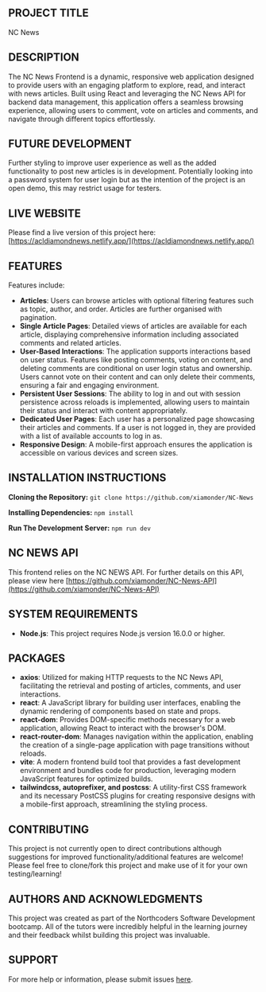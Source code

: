 ## PROJECT TITLE
NC News


## DESCRIPTION 
The NC News Frontend is a dynamic, responsive web application designed to provide users with an engaging platform to explore, read, and interact with news articles. Built using React and leveraging the NC News API for backend data management, this application offers a seamless browsing experience, allowing users to comment, vote on articles and comments, and navigate through different topics effortlessly.


## FUTURE DEVELOPMENT
Further styling to improve user experience as well as the added functionality to post new articles is in development. Potentially looking into a password system for user login but as the intention of the project is an open demo, this may restrict usage for testers.


## LIVE WEBSITE
Please find a live version of this project here:  
[https://acldiamondnews.netlify.app/](https://acldiamondnews.netlify.app/)  


## FEATURES  
Features include: 

- **Articles**: Users can browse articles with optional filtering features such as topic, author, and order. Articles are further organised with pagination. 
- **Single Article Pages**: Detailed views of articles are available for each article, displaying comprehensive information including associated comments and related articles.
- **User-Based Interactions**: The application supports interactions based on user status. Features like posting comments, voting on content, and deleting comments are conditional on user login status and ownership. Users cannot vote on their content and can only delete their comments, ensuring a fair and engaging environment.
- **Persistent User Sessions**: The ability to log in and out with session persistence across reloads is implemented, allowing users to maintain their status and interact with content appropriately.
- **Dedicated User Pages**: Each user has a personalized page showcasing their articles and comments. If a user is not logged in, they are provided with a list of available accounts to log in as. 
- **Responsive Design**: A mobile-first approach ensures the application is accessible on various devices and screen sizes.


## INSTALLATION INSTRUCTIONS

**Cloning the Repository:**
`git clone https://github.com/xiamonder/NC-News`

**Installing Dependencies:**
`npm install`

**Run The Development Server:**
`npm run dev`


## NC NEWS API
This frontend relies on the NC NEWS API. For further details on this API, please view here [https://github.com/xiamonder/NC-News-API](https://github.com/xiamonder/NC-News-API)


## SYSTEM REQUIREMENTS
- **Node.js**: This project requires Node.js version 16.0.0 or higher.  


## PACKAGES 
- **axios**: Utilized for making HTTP requests to the NC News API, facilitating the retrieval and posting of articles, comments, and user interactions.  
- **react**: A JavaScript library for building user interfaces, enabling the dynamic rendering of components based on state and props.  
- **react-dom**: Provides DOM-specific methods necessary for a web application, allowing React to interact with the browser's DOM.  
- **react-router-dom**: Manages navigation within the application, enabling the creation of a single-page application with page transitions without reloads.  
- **vite**: A modern frontend build tool that provides a fast development environment and bundles code for production, leveraging modern JavaScript features for optimized builds.  
-  **tailwindcss, autoprefixer, and postcss**: A utility-first CSS framework and its necessary PostCSS plugins for creating responsive designs with a mobile-first approach, streamlining the styling process.  


## CONTRIBUTING
This project is not currently open to direct contributions although suggestions for improved functionality/additional features are welcome! Please feel free to clone/fork this project and make use of it for your own testing/learning!


## AUTHORS AND ACKNOWLEDGMENTS 
This project was created as part of the Northcoders Software Development bootcamp. All of the tutors were incredibly helpful in the learning journey and their feedback whilst building this project was invaluable.


## SUPPORT 
For more help or information, please submit issues [here](https://github.com/xiamonder/NC-News/issues).
